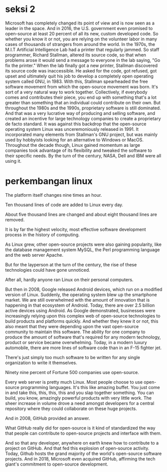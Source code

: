 # seksi 2 
Microsoft has completely changed its point of view and is now seen as a leader in the space.  And in 2016, the U.S. government even promised to open-source at least 20 percent of all its  new, custom developed code.  So whether you know it or not, you are relying on the volunteer labor in  many cases of thousands of strangers from around the world.  In the 1970s, the M.I.T  Artificial Intelligence Lab had a printer that regularly jammed.  So staff programmer, Richard Stallman, altered its source code, so that  when problems arose it would send a message to everyone in the lab saying,  "Go fix the printer." When the lab finally got a new printer, Stallman  discovered its source code was inaccessible.  He asked for the code, got refused, got upset and ultimately quit his job  to develop a completely open operating system called GNU, in 1983.  With this, Stallman spearheaded the free software movement from which the  open-source movement was born.  It's sort of a very natural way to work together.  Collectively, if everybody comes and contributes their piece, you end up  with something that's a lot greater than something that an individual  could contribute on their own. But throughout the 1980s and the 1990s,  proprietary software is still dominated.  And that was a very lucrative way of producing and selling software, and  created an incentive for large technology companies to create a  proprietary de facto standard.  It was against this backdrop that the open-source operating system Linux  was unceremoniously released in 1991.  It incorporated many elements from Stallman's GNU project, but was mainly  used by hobbyists looking for an alternative to Windows or MacOS.  Throughout the decade though, Linux gained momentum as large companies  took advantage of its flexibility and tweaked the software to their  specific needs. By the turn of the century, NASA, Dell and IBM were all  using it. 
# perkembangan linux
The platform itself changes nine times an hour.  

Ten thousand lines of code are added to Linux every day. 

About five thousand lines are changed and about eight thousand lines are  removed. 

It is by far the highest velocity, most effective software  development process in the history of computing. 

As Linux grew, other open-source projects were also gaining popularity,  like the database management system MySQL, the Perl programming language  and the web server Apache. 

But for the layperson at the turn of the century, the rise of these  technologies could have gone unnoticed. 

After all, hardly anyone ran Linux on their personal computers. 

But then in 2008, Google released Android devices, which run on a modified  version of Linux. Suddenly, the operating system blew up the smartphone  market. We are still overwhelmed with the amount of innovation that is  happening in that ecosystem of Android.  Today, there are over 2.5  billion active devices using Android.  As Google demonstrated, businesses were increasingly relying upon this  complex web of open-source technologies to build products and platforms  quickly. And whether they knew it or not, this also meant that they were  depending upon the vast open-source community to maintain this software.  The ability for one company to produce the amount of software that's  required for any modern technology, product or service became  overwhelming. Today, in a modern luxury automobile, there are more lines  of software code than in an F-15 fighter jet.  

There's just simply too much software to be written for any single  organization to write it themselves.  

Ninety nine percent of Fortune 500 companies use open-source.  

Every web server is pretty much Linux.  Most people choose to use open-source programming languages.  It's this like amazing buffet.  You just come in and take this, this, this, this and you slap together  something. You can build, you know, amazingly powerful products with very  little work. The sheer increase in volume drove a need amongst developers  for a central repository where they could collaborate on these huge  projects. 

And in 2008, GitHub provided an answer. 

What GitHub really did for open-source is it kind of standardized the way  that people can contribute to open-source projects and interface with  them. 

And so that any developer, anywhere on earth knew how to contribute  to a project on GitHub.  And that fed this explosion of open-source activity.  Today, Github hosts the grand majority of the world's open-source software  projects. And in 2018, Microsoft even acquired GitHub, affirming the tech giant's commitment to open-source development. 